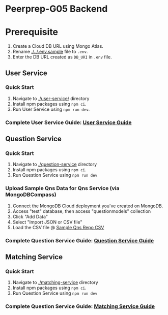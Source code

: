 # Peerprep-G05 Backend

# Prerequisite
1. Create a Cloud DB URL using Mongo Atlas.
2. Rename [./../.env.sample](./../.env.sample) file to `.env`.
3. Enter the DB URL created as `DB_URI` in `.env` file.

## User Service

### Quick Start
1. Navigate to [./user-service/](./user-service/) directory
2. Install npm packages using `npm ci`.
3. Run User Service using `npm run dev`.

### Complete User Service Guide: [User Service Guide](./user-service/README.md)

## Question Service

### Quick Start
1. Navigate to [./question-service](./question-service/) directory
2. Install npm packages using `npm ci`.
3. Run Question Service using `npm run dev`

### Upload Sample Qns Data for Qns Service (via MongoDBCompass)
1. Connect the MongoDB Cloud deployment you've created on MongoDB.
2. Access "test" database, then access "questionmodels" collection
3. Click "Add Data"
4. Select "Import JSON or CSV file"
5. Load the CSV file @ [Sample Qns Repo CSV](./question-service/data)

### Complete Question Service Guide: [Question Service Guide](./question-service/README.md)

## Matching Service

### Quick Start
1. Navigate to [./matching-service](./matching-service/) directory
2. Install npm packages using `npm ci`.
3. Run Question Service using `npm run dev`

### Complete Question Service Guide: [Matching Service Guide](./matching-service/README.md)
